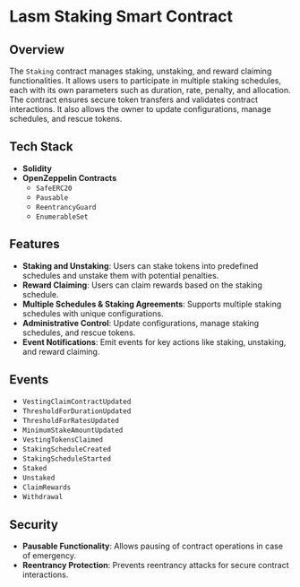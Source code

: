 # Lasm Staking Smart Contract

## Overview

The `Staking` contract manages staking, unstaking, and reward claiming functionalities. It allows users to participate in multiple staking schedules, each with its own parameters such as duration, rate, penalty, and allocation. The contract ensures secure token transfers and validates contract interactions. It also allows the owner to update configurations, manage schedules, and rescue tokens.

## Tech Stack

- **Solidity**
- **OpenZeppelin Contracts**
  - `SafeERC20`
  - `Pausable`
  - `ReentrancyGuard`
  - `EnumerableSet`

## Features

- **Staking and Unstaking**: Users can stake tokens into predefined schedules and unstake them with potential penalties.
- **Reward Claiming**: Users can claim rewards based on the staking schedule.
- **Multiple Schedules & Staking Agreements**: Supports multiple staking schedules with unique configurations.
- **Administrative Control**: Update configurations, manage staking schedules, and rescue tokens.
- **Event Notifications**: Emit events for key actions like staking, unstaking, and reward claiming.

## Events

- `VestingClaimContractUpdated`
- `ThresholdForDurationUpdated`
- `ThresholdForRatesUpdated`
- `MinimumStakeAmountUpdated`
- `VestingTokensClaimed`
- `StakingScheduleCreated`
- `StakingScheduleStarted`
- `Staked`
- `Unstaked`
- `ClaimRewards`
- `Withdrawal`

## Security

- **Pausable Functionality**: Allows pausing of contract operations in case of emergency.
- **Reentrancy Protection**: Prevents reentrancy attacks for secure contract interactions.
